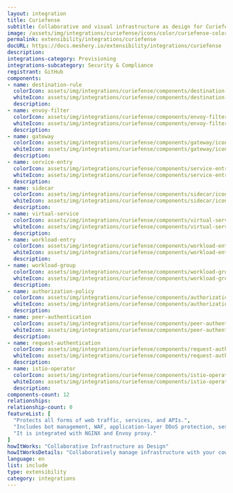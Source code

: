 ```yaml
---
layout: integration
title: Curiefense
subtitle: Collaborative and visual infrastructure as design for Curiefense
image: /assets/img/integrations/curiefense/icons/color/curiefense-color.svg
permalink: extensibility/integrations/curiefense
docURL: https://docs.meshery.io/extensibility/integrations/curiefense
description: 
integrations-category: Provisioning
integrations-subcategory: Security & Compliance
registrant: GitHub
components: 
- name: destination-rule
  colorIcon: assets/img/integrations/curiefense/components/destination-rule/icons/color/destination-rule-color.svg
  whiteIcon: assets/img/integrations/curiefense/components/destination-rule/icons/white/destination-rule-white.svg
  description: 
- name: envoy-filter
  colorIcon: assets/img/integrations/curiefense/components/envoy-filter/icons/color/envoy-filter-color.svg
  whiteIcon: assets/img/integrations/curiefense/components/envoy-filter/icons/white/envoy-filter-white.svg
  description: 
- name: gateway
  colorIcon: assets/img/integrations/curiefense/components/gateway/icons/color/gateway-color.svg
  whiteIcon: assets/img/integrations/curiefense/components/gateway/icons/white/gateway-white.svg
  description: 
- name: service-entry
  colorIcon: assets/img/integrations/curiefense/components/service-entry/icons/color/service-entry-color.svg
  whiteIcon: assets/img/integrations/curiefense/components/service-entry/icons/white/service-entry-white.svg
  description: 
- name: sidecar
  colorIcon: assets/img/integrations/curiefense/components/sidecar/icons/color/sidecar-color.svg
  whiteIcon: assets/img/integrations/curiefense/components/sidecar/icons/white/sidecar-white.svg
  description: 
- name: virtual-service
  colorIcon: assets/img/integrations/curiefense/components/virtual-service/icons/color/virtual-service-color.svg
  whiteIcon: assets/img/integrations/curiefense/components/virtual-service/icons/white/virtual-service-white.svg
  description: 
- name: workload-entry
  colorIcon: assets/img/integrations/curiefense/components/workload-entry/icons/color/workload-entry-color.svg
  whiteIcon: assets/img/integrations/curiefense/components/workload-entry/icons/white/workload-entry-white.svg
  description: 
- name: workload-group
  colorIcon: assets/img/integrations/curiefense/components/workload-group/icons/color/workload-group-color.svg
  whiteIcon: assets/img/integrations/curiefense/components/workload-group/icons/white/workload-group-white.svg
  description: 
- name: authorization-policy
  colorIcon: assets/img/integrations/curiefense/components/authorization-policy/icons/color/authorization-policy-color.svg
  whiteIcon: assets/img/integrations/curiefense/components/authorization-policy/icons/white/authorization-policy-white.svg
  description: 
- name: peer-authentication
  colorIcon: assets/img/integrations/curiefense/components/peer-authentication/icons/color/peer-authentication-color.svg
  whiteIcon: assets/img/integrations/curiefense/components/peer-authentication/icons/white/peer-authentication-white.svg
  description: 
- name: request-authentication
  colorIcon: assets/img/integrations/curiefense/components/request-authentication/icons/color/request-authentication-color.svg
  whiteIcon: assets/img/integrations/curiefense/components/request-authentication/icons/white/request-authentication-white.svg
  description: 
- name: istio-operator
  colorIcon: assets/img/integrations/curiefense/components/istio-operator/icons/color/istio-operator-color.svg
  whiteIcon: assets/img/integrations/curiefense/components/istio-operator/icons/white/istio-operator-white.svg
  description: 
components-count: 12
relationships: 
relationship-count: 0
featureList: [
  "Protects all forms of web traffic, services, and APIs.",
  "Includes bot management, WAF, application-layer DDoS protection, session profiling, advanced rate limiting, and much more.",
  "It is integrated with NGINX and Envoy proxy."
]
howItWorks: "Collaborative Infrastructure as Design"
howItWorksDetails: "Collaboratively manage infrastructure with your coworkers synchronously sharing the same designs."
language: en
list: include
type: extensibility
category: integrations
---
```

